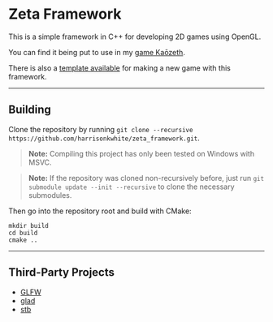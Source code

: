 # Zeta Framework

This is a simple framework in C++ for developing 2D games using OpenGL.

You can find it being put to use in my [game Kaōzeth](https://github.com/harrisonkwhite/terraria_clone).

There is also a [template available](https://github.com/harrisonkwhite/zfw_game_template) for making a new game with this framework.

---

## Building

Clone the repository by running `git clone --recursive https://github.com/harrisonkwhite/zeta_framework.git`.

> **Note:** Compiling this project has only been tested on Windows with MSVC.

> **Note:** If the repository was cloned non-recursively before, just run `git submodule update --init --recursive` to clone the necessary submodules.

Then go into the repository root and build with CMake:

```
mkdir build
cd build
cmake ..
```

---

## Third-Party Projects

- [GLFW](https://github.com/glfw/glfw)
- [glad](https://github.com/Dav1dde/glad)
- [stb](https://github.com/nothings/stb)
